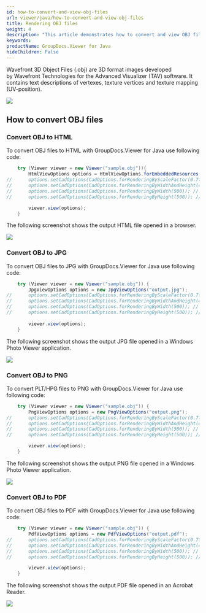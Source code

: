 ```yaml
---
id: how-to-convert-and-view-obj-files
url: viewer/java/how-to-convert-and-view-obj-files
title: Rendering OBJ files
weight: 4
description: "This article demonstrates how to convert and view OBJ files with GroupDocs.Viewer within your Java applications."
keywords: 
productName: GroupDocs.Viewer for Java
hideChildren: False
---
```

Wavefront 3D Object Files (.obj) are 3D format images developed by Wavefront Technologies for the Advanced Visualizer (TAV) software. It contains text descriptions of vertexes, texture vertices and texture mapping (UV-position).

![](viewer/java/images/how-to-convert-and-view-obj-files.png)

## How to convert OBJ files

### Convert OBJ to HTML

To convert OBJ files to HTML with GroupDocs.Viewer for Java use following code:

```java
    try (Viewer viewer = new Viewer("sample.obj")){
        HtmlViewOptions options = HtmlViewOptions.forEmbeddedResources("output.html");
//      options.setCadOptions(CadOptions.forRenderingByScaleFactor(0.7f)); // Render image and reduce it by 30%
//      options.setCadOptions(CadOptions.forRenderingByWidthAndHeight(400, 400)); // Render image and set output size to 400x400
//      options.setCadOptions(CadOptions.forRenderingByWidth(500)); // Render image, fix width by 500 px and recalculate height
//      options.setCadOptions(CadOptions.forRenderingByHeight(500)); // Render image, fix height by 500 px and recalculate width

        viewer.view(options);
    }
```

The following screenshot shows the output HTML file opened in a browser.

![](viewer/java/images/how-to-convert-and-view-obj-files_1.png)

### Convert OBJ to JPG

To convert OBJ files to JPG with GroupDocs.Viewer for Java use following code: 

```java
    try (Viewer viewer = new Viewer("sample.obj")) {
        JpgViewOptions options = new JpgViewOptions("output.jpg");
//      options.setCadOptions(CadOptions.forRenderingByScaleFactor(0.7f)); // Render image and reduce it by 30%
//      options.setCadOptions(CadOptions.forRenderingByWidthAndHeight(400, 400)); // Render image and set output size to 400x400
//      options.setCadOptions(CadOptions.forRenderingByWidth(500)); // Render image, fix width by 500 px and recalculate height
//      options.setCadOptions(CadOptions.forRenderingByHeight(500)); // Render image, fix height by 500 px and recalculate width
    
        viewer.view(options);
    }
```

The following screenshot shows the output JPG file opened in a Windows Photo Viewer application.

![](viewer/java/images/how-to-convert-and-view-obj-files_2.png)

### Convert OBJ to PNG

To convert PLT/HPG files to PNG with GroupDocs.Viewer for Java use following code: 

```java
    try (Viewer viewer = new Viewer("sample.obj")) {
        PngViewOptions options = new PngViewOptions("output.png");
//      options.setCadOptions(CadOptions.forRenderingByScaleFactor(0.7f)); // Render image and reduce it by 30%
//      options.setCadOptions(CadOptions.forRenderingByWidthAndHeight(400, 400)); // Render image and set output size to 400x400
//      options.setCadOptions(CadOptions.forRenderingByWidth(500)); // Render image, fix width by 500 px and recalculate height
//      options.setCadOptions(CadOptions.forRenderingByHeight(500)); // Render image, fix height by 500 px and recalculate width

        viewer.view(options);
    }
```

The following screenshot shows the output PNG file opened in a Windows Photo Viewer application.

![](viewer/java/images/how-to-convert-and-view-obj-files_3.png)

### Convert OBJ to PDF

To convert OBJ files to PDF with GroupDocs.Viewer for Java use following code: 

```java
    try (Viewer viewer = new Viewer("sample.obj")) {
        PdfViewOptions options = new PdfViewOptions("output.pdf");
//      options.setCadOptions(CadOptions.forRenderingByScaleFactor(0.7f)); // Render image and reduce it by 30%
//      options.setCadOptions(CadOptions.forRenderingByWidthAndHeight(400, 400)); // Render image and set output size to 400x400
//      options.setCadOptions(CadOptions.forRenderingByWidth(500)); // Render image, fix width by 500 px and recalculate height
//      options.setCadOptions(CadOptions.forRenderingByHeight(500)); // Render image, fix height by 500 px and recalculate width

        viewer.view(options);
    }
```

The following screenshot shows the output PDF file opened in an Acrobat Reader.

![](viewer/java/images/how-to-convert-and-view-obj-files_4.png)
